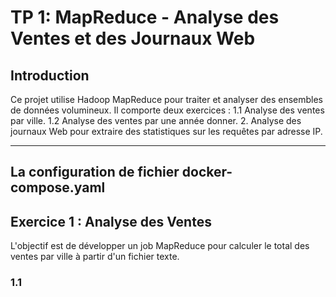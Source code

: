 # TP 1: MapReduce - Analyse des Ventes et des Journaux Web

## Introduction

Ce projet utilise Hadoop MapReduce pour traiter et analyser des ensembles de données volumineux. Il comporte deux exercices :
1.1 Analyse des ventes par ville.
1.2 Analyse des ventes par une année donner.
2. Analyse des journaux Web pour extraire des statistiques sur les requêtes par adresse IP.

---
## La configuration de fichier docker-compose.yaml

## Exercice 1 : Analyse des Ventes

L'objectif est de développer un job MapReduce pour calculer le total des ventes par ville à partir d'un fichier texte. 

### 1.1 
